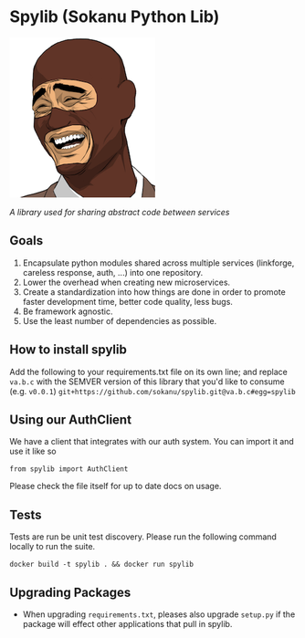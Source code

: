 # Spylib (Sokanu Python Lib)
![Spylib Logo](img.png)

*A library used for sharing abstract code between services*

## Goals

1. Encapsulate python modules shared across multiple services (linkforge, careless response, auth, ...) into one repository.
2. Lower the overhead when creating new microservices.
3. Create a standardization into how things are done in order to promote faster development time, better code quality, less bugs.
4. Be framework agnostic.
5. Use the least number of dependencies as possible.

## How to install spylib

Add the following to your requirements.txt file on its own line; and replace `va.b.c` with the SEMVER version of this library that you'd like to consume (e.g. `v0.0.1`)
`git+https://github.com/sokanu/spylib.git@va.b.c#egg=spylib`

## Using our AuthClient
We have a client that integrates with our auth system. You can import it and use it like so
```
from spylib import AuthClient

```
Please check the file itself for up to date docs on usage. 
## Tests

Tests are run be unit test discovery. Please run the following command locally to run the suite.

```
docker build -t spylib . && docker run spylib
```

## Upgrading Packages
- When upgrading `requirements.txt`, pleases also upgrade `setup.py` if the package will effect other applications that pull in spylib.

